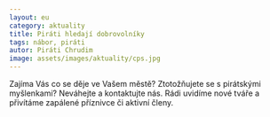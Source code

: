```yaml
---
layout: eu
category: aktuality
title: Piráti hledají dobrovolníky
tags: nábor, piráti
autor: Piráti Chrudim
image: assets/images/aktuality/cps.jpg
---
```


Zajíma Vás co se děje ve Vašem městě? Ztotožňujete se s pirátskými myšlenkami? Neváhejte a kontaktujte nás. Rádi uvidíme nové tváře a přivítáme zapálené příznivce či aktivní členy. 

